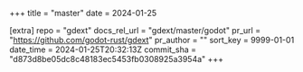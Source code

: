 +++
title = "master"
date = 2024-01-25

[extra]
repo = "gdext"
docs_rel_url = "gdext/master/godot"
pr_url = "https://github.com/godot-rust/gdext"
pr_author = ""
sort_key = 9999-01-01
date_time = 2024-01-25T20:32:13Z
commit_sha = "d873d8be05dc8c48183ec5453fb0308925a3954a"
+++



